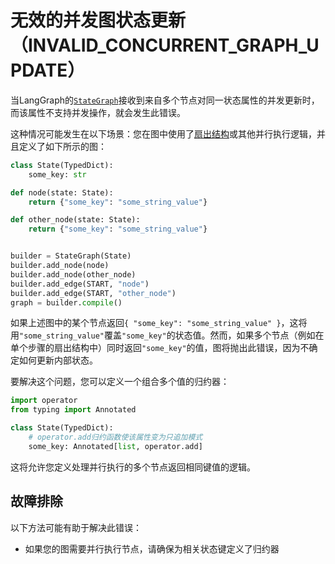 # 无效的并发图状态更新（INVALID_CONCURRENT_GRAPH_UPDATE）

当LangGraph的[`StateGraph`](https://langchain-ai.github.io/langgraph/reference/graphs/#langgraph.graph.state.StateGraph)接收到来自多个节点对同一状态属性的并发更新时，而该属性不支持并发操作，就会发生此错误。

这种情况可能发生在以下场景：您在图中使用了[扇出结构](https://langchain-ai.github.io/langgraph/how-tos/map-reduce/)或其他并行执行逻辑，并且定义了如下所示的图：

```python hl_lines="2"
class State(TypedDict):
    some_key: str

def node(state: State):
    return {"some_key": "some_string_value"}

def other_node(state: State):
    return {"some_key": "some_string_value"}


builder = StateGraph(State)
builder.add_node(node)
builder.add_node(other_node)
builder.add_edge(START, "node")
builder.add_edge(START, "other_node")
graph = builder.compile()
```

如果上述图中的某个节点返回`{ "some_key": "some_string_value" }`，这将用`"some_string_value"`覆盖`"some_key"`的状态值。然而，如果多个节点（例如在单个步骤的扇出结构中）同时返回`"some_key"`的值，图将抛出此错误，因为不确定如何更新内部状态。

要解决这个问题，您可以定义一个组合多个值的归约器：

```python hl_lines="5-6"
import operator
from typing import Annotated

class State(TypedDict):
    # operator.add归约函数使该属性变为只追加模式
    some_key: Annotated[list, operator.add]
```

这将允许您定义处理并行执行的多个节点返回相同键值的逻辑。

## 故障排除

以下方法可能有助于解决此错误：

- 如果您的图需要并行执行节点，请确保为相关状态键定义了归约器